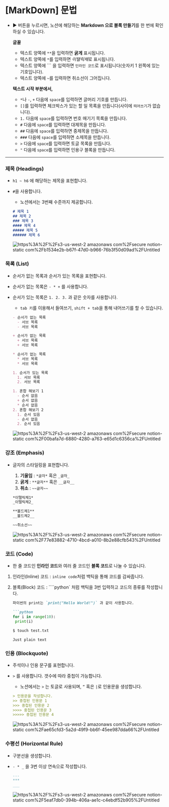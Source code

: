 



# [MarkDown] 문법



- ▶️ 버튼을 누르시면, 노션에 해당하는 **Markdown 으로 블록 만들기**를 한 번에 확인하실 수 있습니다.

  **글꼴**

  - 텍스트 양쪽에 `**`을 입력하면 **굵게** 표시됩니다.
  - 텍스트 양쪽에 `*`를 입력하면 *이탤릭체*로 표시됩니다.
  - 텍스트 양쪽에 ``` 을 입력하면 `인라인 코드`로 표시됩니다(숫자키 1 왼쪽에 있는 기호입니다).
  - 텍스트 양쪽에 `~`를 입력하면 취소선이 그어집니다.

  **텍스트 시작 부분에서,**

  - `*`나 `-`, `+` 다음에 `space`를 입력하면 글머리 기호를 만듭니다.
  - `[]`를 입력하면 체크박스가 있는 할 일 목록을 만듭니다(사이에 `띄어쓰기`가 없습니다).
  - `1.` 다음에 `space`를 입력하면 번호 매기기 목록을 만듭니다.
  - `#` 다음에 `space`를 입력하면 대제목을 만듭니다.
  - `##` 다음에 `space`를 입력하면 중제목을 만듭니다.
  - `###` 다음에 `space`를 입력하면 소제목을 만듭니다.
  - `>` 다음에 `space`를 입력하면 토글 목록을 만듭니다.
  - `"` 다음에 `space`를 입력하면 인용구 블록을 만듭니다.

------

### **제목 (Headings)**

- `h1 ~ h6` 에 해당하는 제목을 표현합니다.

- `#`을 사용합니다.

  - 노션에서는 3번째 수준까지 제공합니다.

  ```markdown
  # 제목 1
  ## 제목 2
  ### 제목 3
  #### 제목 4
  ##### 제목 5
  ###### 제목 6
  ```

  ![https%3A%2F%2Fs3-us-west-2 amazonaws com%2Fsecure notion-static com%2Fb1534e2b-b67f-47d0-b966-76b3f50d09ad%2FUntitled](https://user-images.githubusercontent.com/101630615/177072797-4ea1c004-1938-4826-b75a-61dbb6ac2fb5.png)

  

### **목록 (List)**

- 순서가 없는 목록과 순서가 있는 목록을 표현합니다.

- 순서가 없는 목록은 `- * +` 를 사용합니다.

- 순서가 있는 목록은 `1. 2. 3.` 과 같은 숫자를 사용합니다.

  - `tab 키`를 이용해서 들여쓰기, `shift + tab`을 통해 내어쓰기를 할 수 있습니다.

  ```markdown
  - 순서가 없는 목록
  	- 서브 목록
  	- 서브 목록
  
  + 순서가 없는 목록
  	+ 서브 목록
  	+ 서브 목록
  
  * 순서가 없는 목록
  	* 서브 목록
  	* 서브 목록
  
  1. 순서가 있는 목록
  	1. 서브 목록
  	2. 서브 목록
  
  1. 혼합 해보기 1
  	- 순서 없음
  	+ 순서 없음
  	* 순서 없음
  2. 혼합 해보기 2
  	1. 순서 있음
  	- 순서 없음
  	2. 순서 있음
  ```

  ![https%3A%2F%2Fs3-us-west-2 amazonaws com%2Fsecure notion-static com%2F00bafa7d-6880-4280-a763-e65d1c6356ca%2FUntitled](https://user-images.githubusercontent.com/101630615/177072782-f60525c6-ba8b-4f2e-bee7-cf8a547e61a3.png)

### **강조 (Emphasis)**

- 글자의 스타일링을 표현합니다.

  1. **기울임** : `*글자*` 혹은 `_글자_`
  2. **굵게** : `**글자**` 혹은 `__글자__`
  3. **취소** : `~~글자~~`

  ```markdown
  *이탤릭체1* 
  _이탤릭체2_
  
  **볼드체1**
  __볼드체2__
  
  ~~취소선~~
  ```

  ![https%3A%2F%2Fs3-us-west-2 amazonaws com%2Fsecure notion-static com%2F77e83882-4710-4bcd-a010-8b2e88cfb543%2FUntitled](https://user-images.githubusercontent.com/101630615/177072792-b2f1f14b-c3c2-4612-8e13-7bdea345cca6.png)

### **코드 (Code)**

- 한 줄 코드인 **인라인 코드**와 여러 줄 코드인 **블록 코드**로 나눌 수 있습니다.

1. 인라인(Inline) 코드 : `inline code`처럼 백틱을 통해 코드를 감싸줍니다.

2. 블록(Block) 코드 : ````python` 처럼 백틱을 3번 입력하고 코드의 종류를 작성합니다.

   ~~~markdown
   파이썬의 print는 `print("Hello World!")` 과 같이 사용합니다.
   
   ```python
   for i in range(10):
   	print(i)
   ~~~

   ```bash
   $ touch test.txt
   ```

   ```
   Just plain text
   ```

   

### **인용 (Blockquote)**

- 주석이나 인용 문구를 표현합니다.

- `>` 를 사용합니다. 갯수에 따라 중첩이 가능합니다.

  - 노션에서는 `>` 는 토글로 사용되며, `“` 혹은 `|`로 인용문을 생성합니다.

  ```markdown
  > 인용문을 작성합니다.
  >> 중첩된 인용문 1
  >>> 중첩된 인용문 2
  >>>> 중첩된 인용문 3
  >>>>> 중첩된 인용문 4
  ```

  ![https%3A%2F%2Fs3-us-west-2 amazonaws com%2Fsecure notion-static com%2Fae65cfd3-5a2d-49f9-bb6f-45ee987dda66%2FUntitled](https://user-images.githubusercontent.com/101630615/177072795-6ba5438b-3350-4581-badb-8c83989a3098.png)

### **수평선 (Horizontal Rule)**

- 구분선을 생성합니다.

- `- * _` 을 3번 이상 연속으로 작성합니다.

  ```markdown
  ---
  ***
  ___
  ```

  ![https%3A%2F%2Fs3-us-west-2 amazonaws com%2Fsecure notion-static com%2F5eaf7db0-394b-406a-ae1c-c4ebdf52b905%2FUntitled](https://user-images.githubusercontent.com/101630615/177072789-60e06706-ff22-4547-9eb0-8ab011af975c.png)